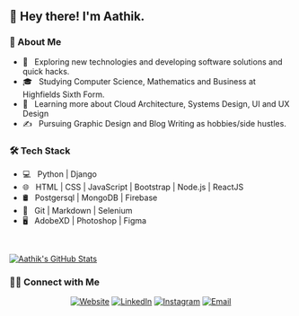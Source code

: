 <h2>👋 Hey there! I'm Aathik.</h2>

<h3> 👨 About Me </h3>

- 🤔 &nbsp; Exploring new technologies and developing software solutions and quick hacks.
- 🎓 &nbsp; Studying Computer Science, Mathematics and Business at Highfields Sixth Form.
- 🌱 &nbsp; Learning more about Cloud Architecture, Systems Design, UI and UX Design
- ✍️ &nbsp; Pursuing Graphic Design and Blog Writing as hobbies/side hustles.

<h3>🛠 Tech Stack</h3>

- 💻 &nbsp; Python | Django
- 🌐 &nbsp; HTML | CSS | JavaScript | Bootstrap | Node.js | ReactJS
- 🛢 &nbsp; Postgersql | MongoDB | Firebase
- 🔧 &nbsp; Git | Markdown | Selenium
- 🖥 &nbsp; AdobeXD | Photoshop | Figma

<br/>

[![Aathik's GitHub Stats](https://github-readme-stats.vercel.app/api?username=aathikahamed&show_icons=true)](https://github.com/aathikahamed)

<h3> 🤝🏻 Connect with Me </h3>

<p align="center">
<a href="#"><img alt="Website" src="https://img.shields.io/badge/Website-www.adityavsingh.com-blue?style=flat-square&logo=google-chrome"></a>
<a href="https://www.linkedin.com/in/aathik-ahamed/"><img alt="LinkedIn" src="https://img.shields.io/badge/LinkedIn-Aatihk%20Ahamed-blue?style=flat-square&logo=linkedin"></a>
<a href="#"><img alt="Instagram" src="https://img.shields.io/badge/Instagram-adityavs__-blue?style=flat-square&logo=instagram"></a>
<a href="mailto:aathikahamed@gmail.com"><img alt="Email" src="https://img.shields.io/badge/Email-aathikahamed@gmail.com-blue?style=flat-square&logo=gmail"></a>
</p>

